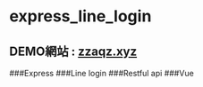 # express_line_login

## DEMO網站 : [zzaqz.xyz](https://zzaqz.xyz)

###Express
###Line login
###Restful api
###Vue
